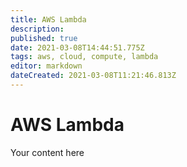```yaml
---
title: AWS Lambda
description: 
published: true
date: 2021-03-08T14:44:51.775Z
tags: aws, cloud, compute, lambda
editor: markdown
dateCreated: 2021-03-08T11:21:46.813Z
---
```


# AWS Lambda
Your content here